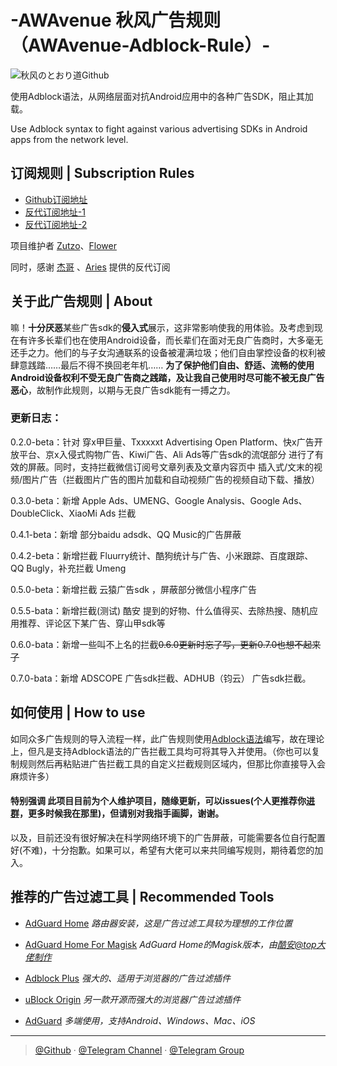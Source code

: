 # -AWAvenue 秋风广告规则（AWAvenue-Adblock-Rule）-

![秋风のとおり道Github](https://user-images.githubusercontent.com/121682528/222716105-d5582f28-7139-4f58-8ee4-e2cb8b1fde31.png)

使用Adblock语法，从网络层面对抗Android应用中的各种广告SDK，阻止其加载。

Use Adblock syntax to fight against various advertising SDKs in Android apps from the network level.

## 订阅规则 | Subscription Rules

- [Github订阅地址](https://raw.githubusercontent.com/TG-Twilight/AWAvenue-Adblock-Rule/main/AWAvenue-Adblock-Rule.txt)
- [反代订阅地址-1](https://ghproxy.net/https://raw.githubusercontent.com/TG-Twilight/AWAvenue-Adblock-Rule/main/AWAvenue-Adblock-Rule.txt)
- [反代订阅地址-2](https://ghproxy.com/https://raw.githubusercontent.com/TG-Twilight/AWAvenue-Adblock-Rule/main/AWAvenue-Adblock-Rule.txt)

项目维护者 [Zutzo](https://github.com/zutzo)、[Flower](https://t.me/Reese_Rikkati)

同时，感谢 [杰哥](https://t.me/JessTeesdale) 、[Aries](https://t.me/NoAries) 提供的反代订阅

## 关于此广告规则 | About
嘛！**十分厌恶**某些广告sdk的**侵入式**展示，这非常影响使我的用体验。及考虑到现在有许多长辈们也在使用Android设备，而长辈们在面对无良广告商时，大多毫无还手之力。他们的与子女沟通联系的设备被灌满垃圾；他们自由掌控设备的权利被肆意践踏……最后不得不换回老年机……
**为了保护他们自由、舒适、流畅的使用Android设备权利不受无良广告商之践踏，及让我自己使用时尽可能不被无良广告恶心**，故制作此规则，以期与无良广告sdk能有一搏之力。

### 更新日志：

0.2.0-beta：针对 穿x甲巨量、Txxxxxt Advertising Open Platform、快x广告开放平台、京x入侵式购物广告、Kiwi广告、Ali Ads等广告sdk的流氓部分 进行了有效的屏蔽。同时，支持拦截微信订阅号文章列表及文章内容页中 插入式/文末的视频/图片广告（拦截图片广告的图片加载和自动视频广告的视频自动下载、播放）

0.3.0-beta：新增 Apple Ads、UMENG、Google Analysis、Google Ads、DoubleClick、XiaoMi Ads 拦截

0.4.1-beta：新增 部分baidu adsdk、QQ Music的广告屏蔽

0.4.2-beta：新增拦截 Fluurry统计、酷狗统计与广告、小米跟踪、百度跟踪、QQ Bugly，补充拦截 Umeng

0.5.0-beta：新增拦截 云猿广告sdk ，屏蔽部分微信小程序广告

0.5.5-bata：新增拦截(测试) 酷安 提到的好物、什么值得买、去除热搜、随机应用推荐、评论区下某广告、穿山甲sdk等

0.6.0-bata：新增一些叫不上名的拦截~~0.6.0更新时忘了写，更新0.7.0也想不起来了~~

0.7.0-bata：新增 ADSCOPE 广告sdk拦截、ADHUB（钧云） 广告sdk拦截。

## 如何使用 | How to use
如同众多广告规则的导入流程一样，此广告规则使用[Adblock语法](https://help.adblockplus.org/hc/en-us/articles/360062733293)编写，故在理论上，但凡是支持Adblock语法的广告拦截工具均可将其导入并使用。（你也可以复制规则然后再粘贴进广告拦截工具的自定义拦截规则区域内，但那比你直接导入会麻烦许多）

#### 特别强调 此项目目前为个人维护项目，随缘更新，可以issues(个人更推荐你[进群](https://t.me/AWAvenueCheat)，更多时候我在那里)，但请别对我指手画脚，谢谢。
以及，目前还没有很好解决在科学网络环境下的广告屏蔽，可能需要各位自行配置好(不难)，十分抱歉。如果可以，希望有大佬可以来共同编写规则，期待着您的加入。

## 推荐的广告过滤工具 | Recommended Tools
- [AdGuard Home](https://github.com/AdguardTeam/AdGuardHome)    *路由器安装，这是广告过滤工具较为理想的工作位置*

- [AdGuard Home For Magisk](https://t.me/AWAvenue/357)   *AdGuard Home的Magisk版本，由[酷安@top大佬制作](https://www.coolapk.com/u/1373784)*

- [Adblock Plus](https://adblockplus.org/)    *强大的、适用于浏览器的广告过滤插件*

- [uBlock Origin](https://ublockorigin.com/)    *另一款开源而强大的浏览器广告过滤插件*

- [AdGuard](https://adguard.com/)    *多端使用，支持Android、Windows、Mac、iOS*


---

> [@Github](https://github.com/TG-Twilight/AWAvenue-Adblock-Rule) · [@Telegram Channel](https://t.me/AWAvenue) · [@Telegram Group](https://t.me/AWAvenueCheat) 
